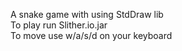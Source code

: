 A snake game with using StdDraw lib \
To play run Slither.io.jar \
To move use w/a/s/d on your keyboard
